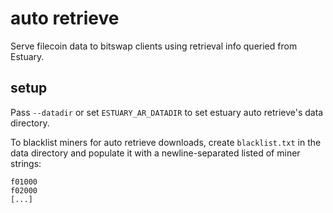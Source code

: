 # auto retrieve

Serve filecoin data to bitswap clients using retrieval info queried from Estuary.

## setup

Pass `--datadir` or set `ESTUARY_AR_DATADIR` to set estuary auto retrieve's data directory.

To blacklist miners for auto retrieve downloads, create `blacklist.txt` in the data directory and populate it with a newline-separated listed of miner strings:

    f01000
    f02000
    [...]